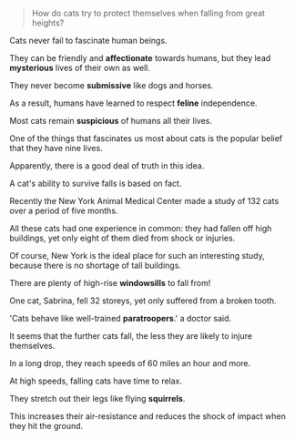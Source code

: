 > How do cats try to protect themselves when falling from great heights?



Cats never fail to fascinate human beings.  

They can be friendly and **affectionate** towards humans, but they lead **mysterious** lives of their own as well.  

They never become **submissive** like dogs and horses. 

As a result, humans have learned to respect **feline** independence.  

Most cats remain **suspicious** of humans all their lives. 

One of the things that fascinates us most about cats is the popular belief that they have nine lives. 

Apparently, there is a good deal of truth in this idea. 

A cat's ability to survive falls is based on fact.



Recently the New York Animal Medical Center made a study of 132 cats over a period of five months. 

All these cats had one experience in common: they had fallen off high buildings, yet only eight of them died from shock or injuries. 

Of course, New York is the ideal place for such an interesting study, because there is no shortage of tall buildings.

There are plenty of high-rise **windowsills** to fall from! 

One cat, Sabrina, fell 32 storeys, yet only suffered from a broken tooth.

'Cats behave like well-trained **paratroopers**.' a doctor said. 

It seems that the further cats fall, the less they are likely to injure themselves. 

In a long drop, they reach speeds of 60 miles an hour and more. 

At high speeds, falling cats have time to relax. 

They stretch out their legs like flying **squirrels**. 

This increases their air-resistance and reduces the shock of impact when they hit the ground.